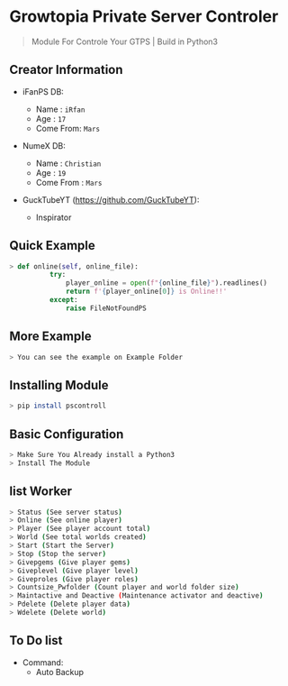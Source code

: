 # Growtopia Private Server Controler
> Module For Controle Your GTPS | Build in Python3

## Creator Information
- iFanPS DB:
    - Name : `iRfan`
    - Age : `17`
    - Come From: `Mars`

- NumeX DB:
    - Name : `Christian`
    - Age : `19`
    - Come From : `Mars`
    
- GuckTubeYT (https://github.com/GuckTubeYT):
    - Inspirator

## Quick Example
```Python
> def online(self, online_file):
          try:
              player_online = open(f"{online_file}").readlines()
              return f'{player_online[0]} is Online!!'
          except:
              raise FileNotFoundPS
```

## More Example
```bash
> You can see the example on Example Folder
```

## Installing Module
```bash
> pip install pscontroll
```

## Basic Configuration
```bash
> Make Sure You Already install a Python3
> Install The Module
```

## list Worker
```bash
> Status (See server status)
> Online (See online player)
> Player (See player account total)
> World (See total worlds created)
> Start (Start the Server)
> Stop (Stop the server)
> Givepgems (Give player gems)
> Giveplevel (Give player level)
> Giveproles (Give player roles)
> Countsize_Pwfolder (Count player and world folder size)
> Maintactive and Deactive (Maintenance activator and deactive)
> Pdelete (Delete player data)
> Wdelete (Delete world)
```

## To Do list
- Command:
    - Auto Backup
